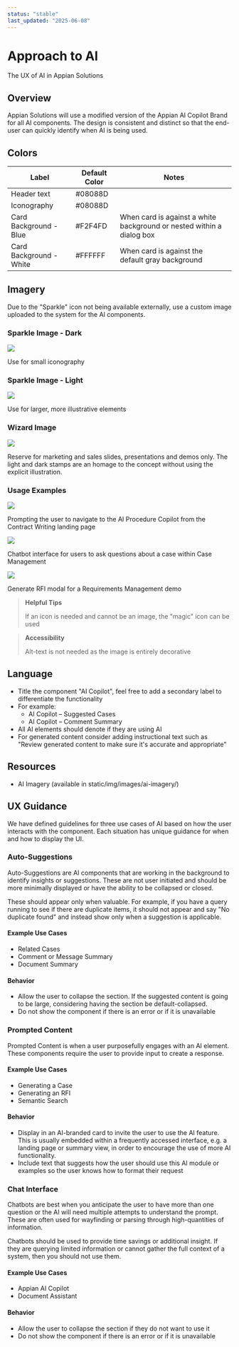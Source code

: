 ```yaml
---
status: "stable"
last_updated: "2025-06-08"
---
```


# Approach to AI

The UX of AI in Appian Solutions

## Overview

Appian Solutions will use a modified version of the Appian AI Copilot Brand for all AI components. The design is consistent and distinct so that the end-user can quickly identify when AI is being used.

## Colors

| Label | Default Color | Notes |
|-------|--------------|-------|
| Header text | #08088D | |
| Iconography | #08088D | |
| Card Background - Blue | #F2F4FD | When card is against a white background or nested within a dialog box |
| Card Background - White | #FFFFFF | When card is against the default gray background |

## Imagery

Due to the "Sparkle" icon not being available externally, use a custom image uploaded to the system for the AI components.

### Sparkle Image - Dark

![](https://github.com/user-attachments/assets/b85b54f7-8bb0-4735-bf4f-5687938630c3)

Use for small iconography

### Sparkle Image - Light

![](https://github.com/user-attachments/assets/b2cce3d1-1022-45fa-b710-9eef42b99b45)

Use for larger, more illustrative elements

### Wizard Image

![](https://github.com/user-attachments/assets/c37ac5a3-78da-46a8-8ee2-fd279c8d67f9)

Reserve for marketing and sales slides, presentations and demos only. The light and dark stamps are an homage to the concept without using the explicit illustration.

### Usage Examples

![](https://github.com/user-attachments/assets/1811b902-b743-4f8b-a02d-94d7e8c30da2)

Prompting the user to navigate to the AI Procedure Copilot from the Contract Writing landing page

![](https://github.com/user-attachments/assets/9f3deb74-ce3a-45da-8f38-8f1d401fa215)

Chatbot interface for users to ask questions about a case within Case Management

![](https://github.com/user-attachments/assets/4a5b5e26-b927-4b69-b51c-e1a3642352f6)

Generate RFI modal for a Requirements Management demo

> **Helpful Tips**
>
> If an icon is needed and cannot be an image, the "magic" icon can be used

> **Accessibility**
>
> Alt-text is not needed as the image is entirely decorative

## Language

- Title the component "AI Copilot", feel free to add a secondary label to differentiate the functionality
- For example:
  - AI Copilot – Suggested Cases
  - AI Copilot – Comment Summary
- All AI elements should denote if they are using AI
- For generated content consider adding instructional text such as "Review generated content to make sure it's accurate and appropriate"

## Resources
- AI Imagery (available in static/img/images/ai-imagery/)

## UX Guidance

We have defined guidelines for three use cases of AI based on how the user interacts with the component. Each situation has unique guidance for when and how to display the UI.

### Auto-Suggestions

Auto-Suggestions are AI components that are working in the background to identify insights or suggestions. These are not user initiated and should be more minimally displayed or have the ability to be collapsed or closed.

These should appear only when valuable. For example, if you have a query running to see if there are duplicate items, it should not appear and say "No duplicate found" and instead show only when a suggestion is applicable.

#### Example Use Cases
- Related Cases
- Comment or Message Summary
- Document Summary

#### Behavior
- Allow the user to collapse the section. If the suggested content is going to be large, considering having the section be default-collapsed.
- Do not show the component if there is an error or if it is unavailable

### Prompted Content

Prompted Content is when a user purposefully engages with an AI element. These components require the user to provide input to create a response.

#### Example Use Cases
- Generating a Case
- Generating an RFI
- Semantic Search

#### Behavior
- Display in an AI-branded card to invite the user to use the AI feature. This is usually embedded within a frequently accessed interface, e.g. a landing page or summary view, in order to encourage the use of more AI functionality.
- Include text that suggests how the user should use this AI module or examples so the user knows how to format their request

### Chat Interface

Chatbots are best when you anticipate the user to have more than one question or the AI will need multiple attempts to understand the prompt. These are often used for wayfinding or parsing through high-quantities of information.

Chatbots should be used to provide time savings or additional insight. If they are querying limited information or cannot gather the full context of a system, then you should not use them.

#### Example Use Cases
- Appian AI Copilot
- Document Assistant

#### Behavior
- Allow the user to collapse the section if they do not want to use it
- Do not show the component if there is an error or if it is unavailable
